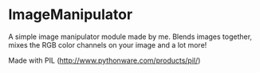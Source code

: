 # ImageManipulator
A simple image manipulator module made by me.
Blends images together, mixes the RGB color channels on your image and a lot more!

Made with PIL (http://www.pythonware.com/products/pil/)
